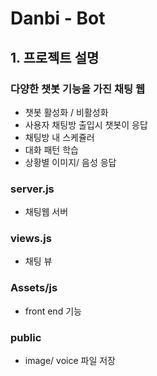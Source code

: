 # Danbi - Bot 

## 1. 프로젝트 설명 

### 다양한 챗봇 기능을 가진 채팅 웹 
 - 챗봇 활성화 / 비활성화 
 - 사용자 채팅방 출입시 챗봇이 응답
 - 채팅방 내 스케쥴러
 - 대화 패턴 학습
 - 상황별 이미지/ 음성 응답 

### server.js
 - 채팅웹 서버 
### views.js 
 - 채팅 뷰 
### Assets/js
 - front end 기능  
### public 
 - image/ voice 파일 저장 